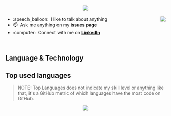 <h1 align="center">
  <a href="https://git.io/typing-svg">
    <img src="https://readme-typing-svg.herokuapp.com?center=true&vCenter=true&lines=Hi%2C+I'm+Eden+%F0%9F%91%8B;I'm+a+Full-stack+developer;I'm+a+code+lover">
  </a>
</h1>
<a href="https://github.com/baohoang2812">
  <img src="https://github-readme-stats.vercel.app/api?username=baohoang2812&hide=stars&show_icons=true&count_private=true&include_all_commits=true" align="right" />
</a>
<ul>
  <li>
    :speech_balloon: &nbsp;I like to talk about anything
  </li>
   <li>
     📫 &nbsp;Ask me anything on my <a href="https://github.com/baohoang2812/baohoang2812/issues" target="_blank"><b>issues page</b></a>
  </li>
   <li>
    :computer: &nbsp;Connect with me on <a href="https://www.linkedin.com/in/edenhoang/" target="_blank"><b>LinkedIn</b></a>
  </li>
</ul>
<br/>
<!-- Language and technology-->
<h2 align="left">Language & Technology</h2>


<!-- Top Langs-->
<h2 align="left">Top used languages</h2>
<blockquote>NOTE: Top Languages does not indicate my skill level or anything like that, it's a GitHub metric of which languages have the most code on GitHub.</blockquote>
<p align="center">
  <a href="https://github.com/baohoang2812">
    <img src="https://github-readme-stats.vercel.app/api/top-langs/?username=baohoang2812&layout=compact&langs_count=10"/></a> 
</p>


[linkedin]: https://www.linkedin.com/in/edenhoang/ "Eden Hoang LinkedIn"

 

